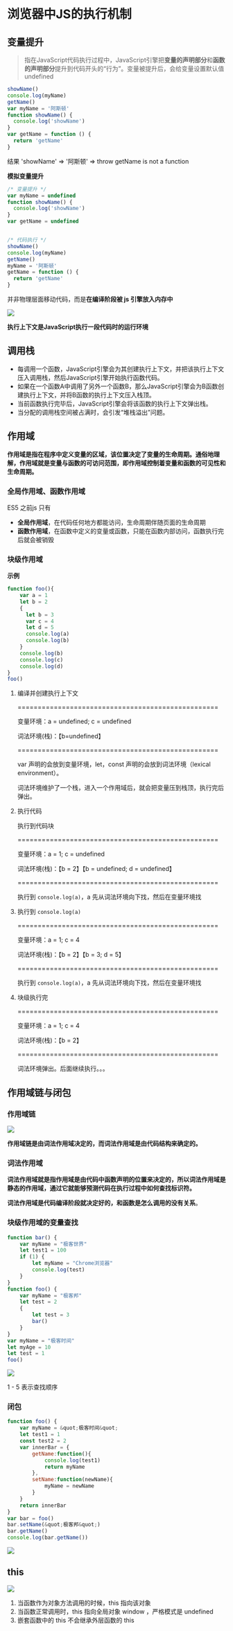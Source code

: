 # 浏览器中JS的执行机制

## 变量提升

> 指在JavaScript代码执行过程中，JavaScript引擎把**变量的声明部分**和**函数的声明部分**提升到代码开头的“行为”。变量被提升后，会给变量设置默认值 undefined

```js
showName()
console.log(myName)
getName()
var myName = '阿斯顿'
function showName() {
  console.log('showName')
}
var getName = function () {
  return 'getName'
}
```

结果 'showName' => '阿斯顿' => throw getName is not a function



**模拟变量提升**

```js
/* 变量提升 */
var myName = undefined
function showName() {
  console.log('showName')
}
var getName = undefined


/* 代码执行 */
showName()
console.log(myName)
getName()
myName = '阿斯顿'
getName = function () {
  return 'getName'
}
```

并非物理层面移动代码，而是**在编译阶段被 js 引擎放入内存中**



![](https://file.simonwong.cn/blog/20210607152207.png)

**执行上下文是JavaScript执行一段代码时的运行环境**



## 调用栈

- 每调用一个函数，JavaScript引擎会为其创建执行上下文，并把该执行上下文压入调用栈，然后JavaScript引擎开始执行函数代码。
- 如果在一个函数A中调用了另外一个函数B，那么JavaScript引擎会为B函数创建执行上下文，并将B函数的执行上下文压入栈顶。
- 当前函数执行完毕后，JavaScript引擎会将该函数的执行上下文弹出栈。
- 当分配的调用栈空间被占满时，会引发“堆栈溢出”问题。

## 作用域

**作用域是指在程序中定义变量的区域，该位置决定了变量的生命周期。通俗地理解，作用域就是变量与函数的可访问范围，即作用域控制着变量和函数的可见性和生命周期。**

### 全局作用域、函数作用域

ES5 之前js 只有

- **全局作用域**，在代码任何地方都能访问，生命周期伴随页面的生命周期
- **函数作用域**，在函数中定义的变量或函数，只能在函数内部访问，函数执行完后就会被销毁

### 块级作用域

**示例**

```js
function foo(){
    var a = 1
    let b = 2
    {
      let b = 3
      var c = 4
      let d = 5
      console.log(a)
      console.log(b)
    }
    console.log(b) 
    console.log(c)
    console.log(d)
}   
foo()
```

1. 编译并创建执行上下文

   ==================================================

   变量环境：a = undefined; c = undefined

   词法环境(栈)：【b=undefined】

   ==================================================

   var 声明的会放到变量环境，let，const 声明的会放到词法环境（lexical environment）。

   词法环境维护了一个栈，进入一个作用域后，就会把变量压到栈顶，执行完后弹出。

2. 执行代码

   执行到代码块

   ==================================================

   变量环境：a = 1; c = undefined

   词法环境(栈)：【b = 2】【b = undefined; d = undefined】

   ==================================================

   执行到 `console.log(a)`，a 先从词法环境向下找，然后在变量环境找

3. 执行到 `console.log(a)`

   ==================================================

   变量环境：a = 1; c = 4

   词法环境(栈)：【b = 2】【b = 3; d = 5】

   ==================================================

   执行到 `console.log(a)`，a 先从词法环境向下找，然后在变量环境找

4. 块级执行完

   ==================================================

   变量环境：a = 1; c = 4

   词法环境(栈)：【b = 2】

   ==================================================

   词法环境弹出。后面继续执行。。。



## 作用域链与闭包

### 作用域链

![](https://file.simonwong.cn/blog/20210608155431.png)

**作用域链是由词法作用域决定的，而词法作用域是由代码结构来确定的。**

### 词法作用域

**词法作用域就是指作用域是由代码中函数声明的位置来决定的，所以词法作用域是静态的作用域，通过它就能够预测代码在执行过程中如何查找标识符。**

**词法作用域是代码编译阶段就决定好的，和函数是怎么调用的没有关系**。

### 块级作用域的变量查找

```js
function bar() {
    var myName = "极客世界"
    let test1 = 100
    if (1) {
        let myName = "Chrome浏览器"
        console.log(test)
    }
}
function foo() {
    var myName = "极客邦"
    let test = 2
    {
        let test = 3
        bar()
    }
}
var myName = "极客时间"
let myAge = 10
let test = 1
foo()
```

![](https://file.simonwong.cn/blog/20210608145951.png)

1 - 5 表示查找顺序

### 闭包

```js
function foo() {
    var myName = &quot;极客时间&quot;
    let test1 = 1
    const test2 = 2
    var innerBar = {
        getName:function(){
            console.log(test1)
            return myName
        },
        setName:function(newName){
            myName = newName
        }
    }
    return innerBar
}
var bar = foo()
bar.setName(&quot;极客邦&quot;)
bar.getName()
console.log(bar.getName())
```

![](https://file.simonwong.cn/blog/20210608160330.png)

## this

![](https://file.simonwong.cn/blog/20210608173302.png)

1. 当函数作为对象方法调用的时候，this 指向该对象
2. 当函数正常调用时，this 指向全局对象 window ，严格模式是 undefined
3. 嵌套函数中的 this 不会继承外层函数的 this



